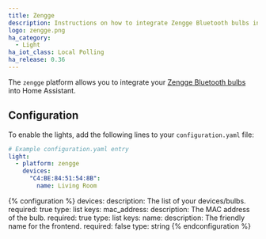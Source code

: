 ```yaml
---
title: Zengge
description: Instructions on how to integrate Zengge Bluetooth bulbs into Home Assistant.
logo: zengge.png
ha_category:
  - Light
ha_iot_class: Local Polling
ha_release: 0.36
---
```


The `zengge` platform allows you to integrate your [Zengge Bluetooth bulbs](http://www.zengge.com/) into Home Assistant.

## Configuration

To enable the lights, add the following lines to your `configuration.yaml` file:

```yaml
# Example configuration.yaml entry
light:
  - platform: zengge
    devices:
      "C4:BE:84:51:54:8B":
        name: Living Room
```

{% configuration %}
devices:
  description: The list of your devices/bulbs.
  required: true
  type: list
  keys:
    mac_address:
      description: The MAC address of the bulb.
      required: true
      type: list
      keys:
        name:
          description: The friendly name for the frontend.
          required: false
          type: string
{% endconfiguration %}
